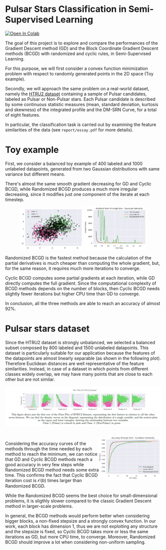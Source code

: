 # Pulsar Stars Classification in Semi-Supervised Learning

[![Open In Colab](https://colab.research.google.com/assets/colab-badge.svg)](https://colab.research.google.com/github/silviapoletti/Deep_Learning_notebooks/blob/main/recurrent_neural_network.ipynb)

The goal of this project is to explore and compare the
performances of the Gradient Descent method (GD) and the
Block Coordinate Gradient Descent methods (BCGD) with randomized
and cyclic rules, in Semi-Supervised Learning.

For this purpose, we will first consider a convex function
minimization problem with respect to randomly
generated points in the 2D space (Toy example). 

Secondly, we will
approach the same problem on a real-world dataset, namely the [HTRU2 dataset](https://archive.ics.uci.edu/ml/datasets/HTRU2) containing a sample
of Pulsar candidates, labeled as Pulsar or Non-Pulsar
stars. Each Pulsar candidate is described by some
continuous statistic measures (mean, standard deviation,
kurtosis and skewness) of the integrated profile
and the DM-SRN Curve, for a total of eight features.

In particular, the classification task is carried out by
examining the feature similarities of the data (see `report/essay.pdf` for more details).

# Toy example

First, we consider a balanced toy example of 400 labeled
and 1000 unlabeled datapoints, generated from
two Gaussian distributions with same variance but different
means. 

There's almost the same smooth gradient
decreasing for GD and Cyclic BCGD, while Randomized BCGD produces a much more irregular
decreasing, since it modifies just one component of the iterate
at each timestep. 

<p align="center">
  <img src="https://github.com/silviapoletti/Semi-supervised-pulsar-stars-classification/blob/d2f7e0b5cd6b67a902707e35f7df85d4c32791b6/report/scatter_toy.png" width="40%"/>
  <img src="https://github.com/silviapoletti/Semi-supervised-pulsar-stars-classification/blob/d2f7e0b5cd6b67a902707e35f7df85d4c32791b6/report/gradplot_cropped.png" width="40%"/>
</p>

Randomized BCGD is the
fastest method because the calculation of the partial
derivatives is much cheaper than computing the whole
gradient, but, for the same reason, it requires much
more iterations to converge.

Cyclic BCGD computes some partial gradients
at each iteration, while GD directly computes the
full gradient. Since the computational complexity of BCGD methods depends on the number of
blocks, then Cyclic BCGD
needs slightly fewer iterations but higher CPU time
than GD to converge.

In conclusion, all the three methods are able to reach
an accuracy of almost 92%.

# Pulsar stars dataset

Since the HTRU2 dataset is strongly unbalanced, we
selected a balanced subset composed by 800 labeled
and 1500 unlabeled datapoints.
This dataset is particularly suitable for our application
because the features of the datapoints are almost
linearly separable (as shown in the following plot). Therefore
Euclidean distances are well representative of the feature
similarities. Instead, in case of a dataset in which
points from different classes widely overlap, we may
have many points that are close to each other but are
not similar.

<p align="center">
  <img src="https://github.com/silviapoletti/Semi-supervised-pulsar-stars-classification/blob/a3ae75bf8d1fa7a6011935561047fe94f184f465/report/pair_plot.png"/>
</p>

<br />

<img align="right" width="40%" src="https://github.com/silviapoletti/Semi-supervised-pulsar-stars-classification/blob/d2f7e0b5cd6b67a902707e35f7df85d4c32791b6/report/accuracy.png">

Considering the accuracy curves of the methods
through the time needed by each method to reach
the minimum, we can notice that GD
and Cyclic BCGD methods reach a good accuracy in
very few steps while Randomized BCGD method needs
some extra time. This confirms the fact
that Cyclic BCGD iteration cost is $\mathcal{O}(b)$ times
larger than Randomized BCGD.

While the Randomized BCGD seems the best choice
for small-dimensional problems, it is sligthly slower
compared to the classic Gradient Descent method in
larger-scale problems.

In general, the BCGD methods would perform better
when considering bigger blocks, a non-fixed stepsize
and a strongly convex function. In our work, each
block has dimension $1$, thus we are not exploiting any
structure and the stepsize is fixed, so Cyclic BCGD
takes more or less the same iterations as GD, but more
CPU time, to converge. Moreover, Randomized BCGD
should improve a lot when considering non-uniform
sampling.

